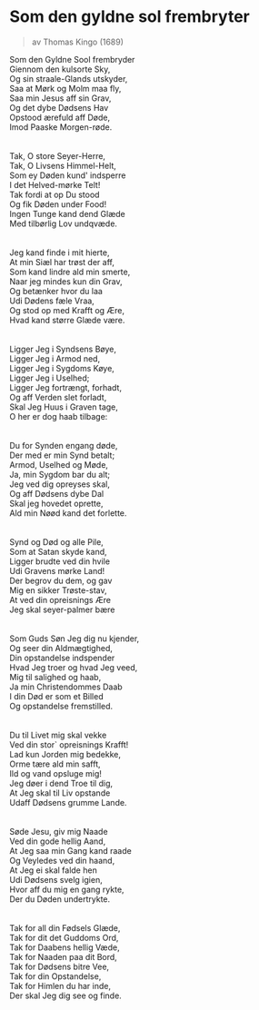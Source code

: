
# Som den gyldne sol frembryter      
> av Thomas Kingo (1689)

Som den Gyldne Sool frembryder  
Giennom den kulsorte Sky,  
Og sin straale-Glands utskyder,  
Saa at Mørk og Molm maa fly,  
Saa min Jesus aff sin Grav,  
Og det dybe Dødsens Hav  
Opstood ærefuld aff Døde,  
Imod Paaske Morgen-røde.  
    
    
Tak, O store Seyer-Herre,  
Tak, O Livsens Himmel-Helt,  
Som ey Døden kund' indsperre  
I det Helved-mørke Telt!  
Tak fordi at op Du stood  
Og fik Døden under Food!  
Ingen Tunge kand dend Glæde  
Med tilbørlig Lov undqvæde.  
    
    
Jeg kand finde i mit hierte,  
At min Siæl har trøst der aff,  
Som kand lindre ald min smerte,  
Naar jeg mindes kun din Grav,  
Og betænker hvor du laa  
Udi Dødens fæle Vraa,  
Og stod op med Krafft og Ære,  
Hvad kand større Glæde være.  
    
    
Ligger Jeg i Syndsens Bøye,  
Ligger Jeg i Armod ned,  
Ligger Jeg i Sygdoms Køye,  
Ligger Jeg i Uselhed;  
Ligger Jeg fortrængt, forhadt,  
Og aff Verden slet forladt,  
Skal Jeg Huus i Graven tage,  
O her er dog haab tilbage:  
    
    
Du for Synden engang døde,  
Der med er min Synd betalt;  
Armod, Uselhed og Møde,  
Ja, min Sygdom bar du alt;  
Jeg ved dig opreyses skal,  
Og aff Dødsens dybe Dal  
Skal jeg hovedet oprette,  
Ald min Nøød kand det forlette.  
    
    
Synd og Død og alle Pile,  
Som at Satan skyde kand,  
Ligger brudte ved din hvile  
Udi Gravens mørke Land!  
Der begrov du dem, og gav  
Mig en sikker Trøste-stav,  
At ved din opreisnings Ære  
Jeg skal seyer-palmer bære  
    
    
Som Guds Søn Jeg dig nu kjender,  
Og seer din Aldmægtighed,  
Din opstandelse indspender  
Hvad Jeg troer og hvad Jeg veed,  
Mig til salighed og haab,  
Ja min Christendommes Daab  
I din Død er som et Billed  
Og opstandelse fremstilled.  
    
    
Du til Livet mig skal vekke  
Ved din stor` opreisnings Krafft!  
Lad kun Jorden mig bedekke,  
Orme tære ald min safft,  
Ild og vand opsluge mig!  
Jeg døer i dend Troe til dig,  
At Jeg skal til Liv opstande  
Udaff Dødsens grumme Lande.  
    
    
Søde Jesu, giv mig Naade  
Ved din gode hellig Aand,  
At Jeg saa min Gang kand raade  
Og Veyledes ved din haand,  
At Jeg ei skal falde hen  
Udi Dødsens svelg igien,  
Hvor aff du mig en gang rykte,  
Der du Døden undertrykte.  
    
    
Tak for all din Fødsels Glæde,  
Tak for dit det Guddoms Ord,  
Tak for Daabens hellig Væde,  
Tak for Naaden paa dit Bord,  
Tak for Dødsens bitre Vee,  
Tak for din Opstandelse,  
Tak for Himlen du har inde,  
Der skal Jeg dig see og finde.  
